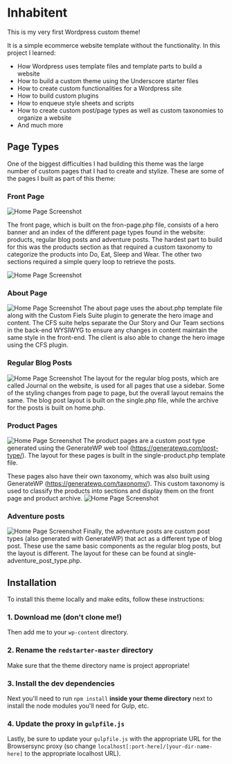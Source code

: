 # Inhabitent

This is my very first Wordpress custom theme!

It is a simple ecommerce website template without the functionality. In this project I learned:
  
  * How Wordpress uses template files and template parts to build a website
  * How to build a custom theme using the Underscore starter files
  * How to create custom functionalities for a Wordpress site
  * How to build custom plugins
  * How to enqueue style sheets and scripts
  * How to create custom post/page types as well as custom taxonomies to organize a website
  * And much more

## Page Types
One of the biggest difficulties I had building this theme was the large number of custom pages that I had to create and stylize. These are some of the pages I built as part of this theme:

### Front Page
![Home Page Screenshot](images/screenshots/home-hero.png)

The front page, which is built on the fron-page.php file, consists of a hero banner and an index of the different page types found in the website: products, regular blog posts and adventure posts. The hardest part to build for this was the products section as that required a custom taxonomy to categorize the products into Do, Eat, Sleep and Wear. The other two sections required a simple query loop to retrieve the posts. 

![Home Page Screenshot](images/screenshots/home-shop.png)

### About Page
![Home Page Screenshot](images/screenshots/about-hero.png)
The about page uses the about.php template file along with the Custom Fiels Suite plugin to generate the hero image and content. The CFS suite helps separate the Our Story and Our Team sections in the back-end WYSIWYG to ensure any changes in content maintain the same style in the front-end. The client is also able to change the hero image using the CFS plugin. 

### Regular Blog Posts
![Home Page Screenshot](images/screenshots/journal.png)
The layout for the regular blog posts, which are called Journal on the website, is used for all pages that use a sidebar. Some of the styling changes from page to page, but the overall layout remains the same. The blog post layout is built on the single.php file, while the archive for the posts is built on home.php. 

### Product Pages
![Home Page Screenshot](images/screenshots/product.png)
The product pages are a custom post type generated using the GenerateWP web tool (https://generatewp.com/post-type/). The layout for these pages is built in the single-product.php template file. 

These pages also have their own taxonomy, which was also built using GenerateWP (https://generatewp.com/taxonomy/). This custom taxonomy is used to classify the products into sections and display them on the front page and product archive. 
![Home Page Screenshot](images/screenshots/product-archive.png)

### Adventure posts
![Home Page Screenshot](images/screenshots/adventure.png)
Finally, the adventure posts are custom post types (also generated with GenerateWP) that act as a different type of blog post. These use the same basic components as the regular blog posts, but the layout is different. The layout for these can be found at single-adventure_post_type.php. 


## Installation
To install this theme locally and make edits, follow these instructions:

### 1. Download me (don't clone me!)

Then add me to your `wp-content` directory.

### 2. Rename the `redstarter-master` directory

Make sure that the theme directory name is project appropriate!

### 3. Install the dev dependencies

Next you'll need to run `npm install` **inside your theme directory** next to install the node modules you'll need for Gulp, etc.

### 4. Update the proxy in `gulpfile.js`

Lastly, be sure to update your `gulpfile.js` with the appropriate URL for the Browsersync proxy (so change `localhost[:port-here]/[your-dir-name-here]` to the appropriate localhost URL).
